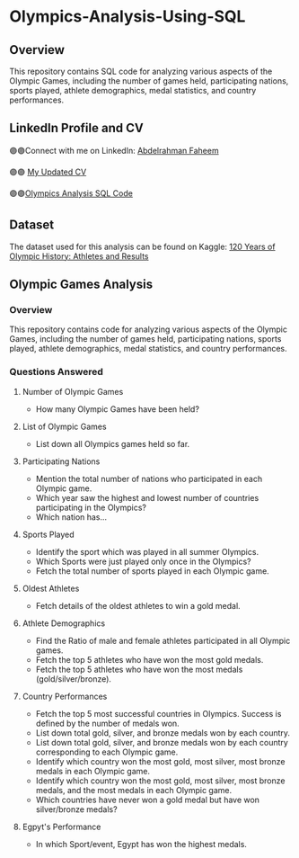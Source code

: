 # Olympics-Analysis-Using-SQL

## Overview
This repository contains SQL code for analyzing various aspects of the Olympic Games, including the number of games held, participating nations, sports played, athlete demographics, medal statistics, and country performances.

## LinkedIn Profile and CV
🟣🟣Connect with me on LinkedIn: [Abdelrahman Faheem](https://www.linkedin.com/in/abdelrahmanfaheem/)


🟣🟣 [My Updated CV](https://www.canva.com/design/DAFhkwb7RQ8/qizC8WamavgwaPWc9O52lg/view?utm_content=DAFhkwb7RQ8&utm_campaign=designshare&utm_medium=link&utm_source=publishsharelink)

🟣🟣[Olympics Analysis SQL Code](https://github.com/abdelrahmanfaheem/Olympics-Analysis-Using-SQL/blob/main/Olymbic%20%20Analysis.sql)


## Dataset
The dataset used for this analysis can be found on Kaggle: [120 Years of Olympic History: Athletes and Results](https://www.kaggle.com/datasets/heesoo37/120-years-of-olympic-history-athletes-and-results)

## Olympic Games Analysis

### Overview
This repository contains code for analyzing various aspects of the Olympic Games, including the number of games held, participating nations, sports played, athlete demographics, medal statistics, and country performances.

### Questions Answered

1. Number of Olympic Games
   - How many Olympic Games have been held?

2. List of Olympic Games
   - List down all Olympics games held so far.

3. Participating Nations
   - Mention the total number of nations who participated in each Olympic game.
   - Which year saw the highest and lowest number of countries participating in the Olympics?
   - Which nation has...

4. Sports Played
   - Identify the sport which was played in all summer Olympics.
   - Which Sports were just played only once in the Olympics?
   - Fetch the total number of sports played in each Olympic game.

5. Oldest Athletes
   - Fetch details of the oldest athletes to win a gold medal.

6. Athlete Demographics
   - Find the Ratio of male and female athletes participated in all Olympic games.
   - Fetch the top 5 athletes who have won the most gold medals.
   - Fetch the top 5 athletes who have won the most medals (gold/silver/bronze).

7. Country Performances
   - Fetch the top 5 most successful countries in Olympics. Success is defined by the number of medals won.
   - List down total gold, silver, and bronze medals won by each country.
   - List down total gold, silver, and bronze medals won by each country corresponding to each Olympic game.
   - Identify which country won the most gold, most silver, most bronze medals in each Olympic game.
   - Identify which country won the most gold, most silver, most bronze medals, and the most medals in each Olympic game.
   - Which countries have never won a gold medal but have won silver/bronze medals?

8. Egpyt's Performance
   - In which Sport/event, Egypt has won the highest medals.
